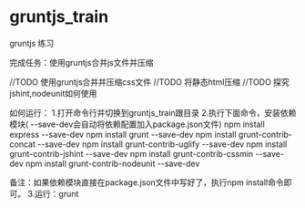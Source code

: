 gruntjs_train
=============

gruntjs 练习

完成任务：使用gruntjs合并js文件并压缩

//TODO 使用gruntjs合并并压缩css文件
//TODO 将静态html压缩
//TODO 探究jshint,nodeunit如何使用

如何运行：
1.打开命令行并切换到gruntjs_train跟目录
2.执行下面命令，安装依赖模块( --save-dev会自动将依赖配置加入package.json文件)
npm install express   --save-dev
npm install grunt   --save-dev
npm install grunt-contrib-concat   --save-dev
npm install grunt-contrib-uglify   --save-dev
npm install grunt-contrib-jshint   --save-dev
npm install grunt-contrib-cssmin   --save-dev
npm install grunt-contrib-nodeunit   --save-dev

备注：如果依赖模块直接在package.json文件中写好了，执行npm install命令即可。
3.运行：grunt
